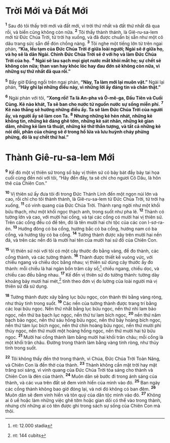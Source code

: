 # Trời Mới và Đất Mới

<sup><b>1</b></sup> Sau đó tôi thấy trời mới và đất mới, vì trời thứ nhất và đất thứ nhất đã qua rồi, và biển cũng không còn nữa. <sup><b>2</b></sup> Tôi thấy thành thánh, là Giê-ru-sa-lem mới từ Đức Chúa Trời, từ trời hạ xuống, và đã được chuẩn bị sẵn như một cô dâu trang sức sẵn để đón chồng nàng. <sup><b>3</b></sup> Tôi nghe một tiếng lớn từ trên ngai phán, **“Kìa, lều tạm của Đức Chúa Trời ở giữa loài người; Ngài sẽ ở giữa họ, và họ sẽ là dân Ngài. Chính Đức Chúa Trời sẽ ở với họ và làm Đức Chúa Trời của họ.** <sup><b>4</b></sup> **Ngài sẽ lau sạch mọi giọt nước mắt khỏi mắt họ; sự chết sẽ không còn nữa; than van hay khóc lóc hay đau đớn sẽ không còn nữa, vì những sự thứ nhất đã qua rồi.”**

<sup><b>5</b></sup> Bấy giờ Đấng ngồi trên ngai phán, **“Này, Ta làm mới lại muôn vật.”** Ngài lại phán, **“Hãy ghi lại những điều này, vì những lời ấy đáng tin và chân thật.”**

<sup><b>6</b></sup> Ngài phán với tôi, **“Xong rồi! Ta là An-pha và Ô-mê-ga, Đầu Tiên và Cuối Cùng. Kẻ nào khát, Ta sẽ ban cho nước từ nguồn nước sự sống miễn phí.** <sup><b>7</b></sup> **Kẻ nào thắng sẽ hưởng những điều ấy. Ta sẽ làm Đức Chúa Trời của người ấy, và người ấy sẽ làm con Ta.** <sup><b>8</b></sup> **Nhưng những kẻ hèn nhát, những kẻ không tin, những kẻ đáng ghê tởm, những kẻ sát nhân, những kẻ gian dâm, những kẻ làm tà thuật, những kẻ thờ thần tượng, và tất cả những kẻ nói dối, phần của chúng sẽ ở trong hồ lửa và lưu huỳnh cháy phừng phừng, đó là sự chết thứ hai.”**

# Thành Giê-ru-sa-lem Mới

<sup><b>9</b></sup> Kế đó một vị thiên sứ trong số bảy vị thiên sứ có bảy bát đầy bảy tai họa cuối cùng đến nói với tôi, “Hãy đến đây, ta sẽ chỉ cho ngươi Cô Dâu, là hôn thê của Chiên Con.”

<sup><b>10</b></sup> Vị thiên sứ ấy đưa tôi đi trong Đức Thánh Linh đến một ngọn núi lớn và cao, rồi chỉ cho tôi thành thánh, là Giê-ru-sa-lem từ Đức Chúa Trời, từ trời hạ xuống, <sup><b>11</b></sup> có vinh quang của Đức Chúa Trời. Thành rạng ngời như một khối bửu thạch, như một khối ngọc thạch anh, trong suốt như pha lê. <sup><b>12</b></sup> Thành có tường lớn và cao, với mười hai cổng, và tại các cổng có mười hai vị thiên sứ. Trên các cổng đều có đề tên, đó là tên mười hai chi tộc của các con I-sơ-ra-ên. <sup><b>13</b></sup> Hướng đông có ba cổng, hướng bắc có ba cổng, hướng nam có ba cổng, và hướng tây có ba cổng. <sup><b>14</b></sup> Tường thành được xây trên mười hai nền đá, và trên các nền đó là mười hai tên của mười hai sứ đồ của Chiên Con.

<sup><b>15</b></sup> Vị thiên sứ nói với tôi có một cây thước đo bằng vàng, để đo thành, các cổng thành, và các tường thành. <sup><b>16</b></sup> Thành được thiết kế vuông vức, với chiều ngang và chiều dọc bằng nhau; vị thiên sứ dùng cây thước ấy đo thành: mỗi chiều là hai ngàn bốn trăm cây số;[^1-f8722dc3-ec0e-4e1a-84b1-25ae976d1e81] chiều ngang, chiều dọc, và chiều cao đều bằng nhau. <sup><b>17</b></sup> Kế đến vị thiên sứ đo tường thành: tường dày khoảng bảy mươi hai mét,[^2-f8722dc3-ec0e-4e1a-84b1-25ae976d1e81] tính theo đơn vị đo lường của loài người mà vị thiên sứ đã sử dụng.

<sup><b>18</b></sup> Tường thành được xây bằng lục bửu ngọc, còn thành thì bằng vàng ròng, như thủy tinh trong suốt. <sup><b>19</b></sup> Các nền của tường thành được trang trí bằng các loại bửu ngọc. Nền thứ nhất bằng lục bửu ngọc, nền thứ nhì lam bảo ngọc, nền thứ ba bạch lục ngọc, nền thứ tư lam bích ngọc, <sup><b>20</b></sup> nền thứ năm bạch bảo ngọc, nền thứ sáu hồng bửu ngọc, nền thứ bảy hoàng bích ngọc, nền thứ tám lục bích ngọc, nền thứ chín hoàng bửu ngọc, nền thứ mười phỉ thúy ngọc, nền thứ mười một hoàng hồng ngọc, nền thứ mười hai tử bửu ngọc. <sup><b>21</b></sup> Mười hai cổng thành làm bằng mười hai khối trân châu; mỗi cổng là một khối trân châu. Đường trong thành làm bằng vàng tinh ròng, như thủy tinh trong suốt.

<sup><b>22</b></sup> Tôi không thấy đền thờ trong thành, vì Chúa, Đức Chúa Trời Toàn Năng, và Chiên Con là đền thờ của thành. <sup><b>23</b></sup> Thành không cần mặt trời hay mặt trăng soi sáng, vì vinh quang của Đức Chúa Trời tỏa sáng cho thành và Chiên Con là đèn của thành. <sup><b>24</b></sup> Muôn dân sẽ bước đi trong ánh sáng của thành, và các vua trên đất sẽ đem vinh hiển của mình vào đó. <sup><b>25</b></sup> Ban ngày các cổng thành không bao giờ đóng lại, và nơi đó không có ban đêm. <sup><b>26</b></sup> Muôn dân sẽ đem vinh hiển và tôn quý của dân tộc mình vào đó. <sup><b>27</b></sup> Không ai ô uế hoặc làm những việc ghê tởm hoặc gian dối có thể vào trong thành, nhưng chỉ những ai có tên được ghi trong sách sự sống của Chiên Con mà thôi.

[^1-f8722dc3-ec0e-4e1a-84b1-25ae976d1e81]: nt: 12.000 stadia

[^2-f8722dc3-ec0e-4e1a-84b1-25ae976d1e81]: nt: 144 cubits
